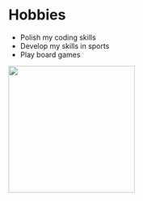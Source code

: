 # Hobbies
- Polish my coding skills 
- Develop my skills in sports 
- Play board games
<div><img height=250 src="https://encrypted-tbn0.gstatic.com/images?q=tbn:ANd9GcRYyOUAO7qXSALmNcu-4oTM-zwGs63lsjVW_g&usqp=CAU"/>
 <div>
